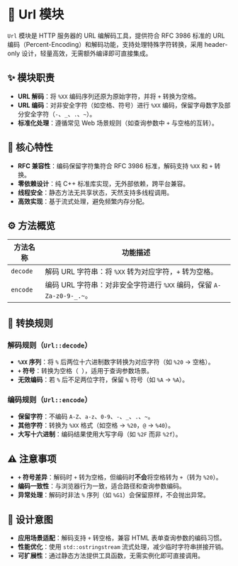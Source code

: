 # 🔗 Url 模块

`Url` 模块是 HTTP 服务器的 URL 编解码工具，提供符合 RFC 3986 标准的 URL 编码（Percent-Encoding）和解码功能，支持处理特殊字符转换，采用 header-only 设计，轻量高效，无需额外编译即可直接集成。

## ✨ 模块职责

- **URL 解码**：将 `%XX` 编码序列还原为原始字符，并将 `+` 转换为空格。
- **URL 编码**：对非安全字符（如空格、符号）进行 `%XX` 编码，保留字母数字及部分安全字符（`-`、`_`、`.`、`~`）。
- **标准化处理**：遵循常见 Web 场景规则（如查询参数中 `+` 与空格的互转）。

## 📌 核心特性

- **RFC 兼容性**：编码保留字符集符合 RFC 3986 标准，解码支持 `%XX` 和 `+` 转换。
- **零依赖设计**：纯 C++ 标准库实现，无外部依赖，跨平台兼容。
- **线程安全**：静态方法无共享状态，天然支持多线程调用。
- **高效实现**：基于流式处理，避免频繁内存分配。

## ⚙️ 方法概览

| 方法名称 | 功能描述 |
| ---- | ---- |
| `decode` | 解码 URL 字符串：将 `%XX` 转为对应字符，`+` 转为空格。 |
| `encode` | 编码 URL 字符串：对非安全字符进行 `%XX` 编码，保留 `A-Za-z0-9-_.~`。 |

## 🔄 转换规则

### 解码规则（`Url::decode`）
- **`%XX` 序列**：将 `%` 后两位十六进制数字转换为对应字符（如 `%20` -> 空格）。
- **`+` 符号**：转换为空格（` `），适用于查询参数场景。
- **无效编码**：若 `%` 后不足两位字符，保留 `%` 符号（如 `%A` -> `%A`）。

### 编码规则（`Url::encode`）
- **保留字符**：不编码 `A-Z`、`a-z`、`0-9`、`-`、`_`、`.`、`~`。
- **其他字符**：转换为 `%XX` 格式（如空格 -> `%20`，`@` -> `%40`）。
- **大写十六进制**：编码结果使用大写字母（如 `%2F` 而非 `%2f`）。

## ⚠️ 注意事项

- **`+` 符号差异**：解码时 `+` 转为空格，但编码时**不会**将空格转为 `+`（转为 `%20`）。
- **编码一致性**：与浏览器行为一致，适合路径和查询参数编码。
- **异常处理**：解码时非法 `%` 序列（如 `%G1`）会保留原样，不会抛出异常。

## 🔑 设计意图

- **应用场景适配**：解码支持 `+` 转空格，兼容 HTML 表单查询参数的编码习惯。
- **性能优化**：使用 `std::ostringstream` 流式处理，减少临时字符串拼接开销。
- **可扩展性**：通过静态方法提供工具函数，无需实例化即可直接调用。
